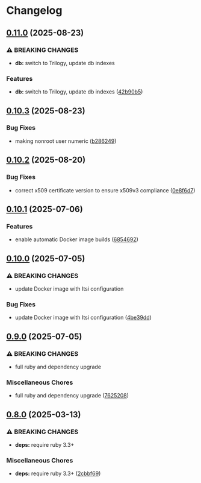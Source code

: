 # Changelog

## [0.11.0](https://github.com/jgnagy/bullion/compare/bullion/v0.10.3...bullion/v0.11.0) (2025-08-23)


### ⚠ BREAKING CHANGES

* **db:** switch to Trilogy, update db indexes

### Features

* **db:** switch to Trilogy, update db indexes ([42b90b5](https://github.com/jgnagy/bullion/commit/42b90b5977cd497b46654ecf17085715fa6db080))

## [0.10.3](https://github.com/jgnagy/bullion/compare/bullion/v0.10.2...bullion/v0.10.3) (2025-08-23)


### Bug Fixes

* making nonroot user numeric ([b286249](https://github.com/jgnagy/bullion/commit/b28624969b440d0d7fbc87ebef87a00862295183))

## [0.10.2](https://github.com/jgnagy/bullion/compare/bullion/v0.10.1...bullion/v0.10.2) (2025-08-20)


### Bug Fixes

* correct x509 certificate version to ensure x509v3 compliance ([0e8f6d7](https://github.com/jgnagy/bullion/commit/0e8f6d7bb6fc9b6913cff84390b1a5c436b53d2c))

## [0.10.1](https://github.com/jgnagy/bullion/compare/bullion/v0.10.0...bullion/v0.10.1) (2025-07-06)


### Features

* enable automatic Docker image builds ([6854692](https://github.com/jgnagy/bullion/commit/685469269d1f7e5b11c3c87bcd814225d5a26d1e))

## [0.10.0](https://github.com/jgnagy/bullion/compare/bullion/v0.9.0...bullion/v0.10.0) (2025-07-05)


### ⚠ BREAKING CHANGES

* update Docker image with Itsi configuration

### Bug Fixes

* update Docker image with Itsi configuration ([4be39dd](https://github.com/jgnagy/bullion/commit/4be39dd6200f058907029e23a07f19241705b701))

## [0.9.0](https://github.com/jgnagy/bullion/compare/bullion/v0.8.0...bullion/v0.9.0) (2025-07-05)


### ⚠ BREAKING CHANGES

* full ruby and dependency upgrade

### Miscellaneous Chores

* full ruby and dependency upgrade ([7625208](https://github.com/jgnagy/bullion/commit/7625208b1c4fa6b1acb5a0c9e7362001d66e4e08))

## [0.8.0](https://github.com/jgnagy/bullion/compare/bullion-v0.7.3...bullion/v0.8.0) (2025-03-13)


### ⚠ BREAKING CHANGES

* **deps:** require ruby 3.3+

### Miscellaneous Chores

* **deps:** require ruby 3.3+ ([2cbbf69](https://github.com/jgnagy/bullion/commit/2cbbf69b0cdb024ea800d88cfc683437cdc9e5da))
